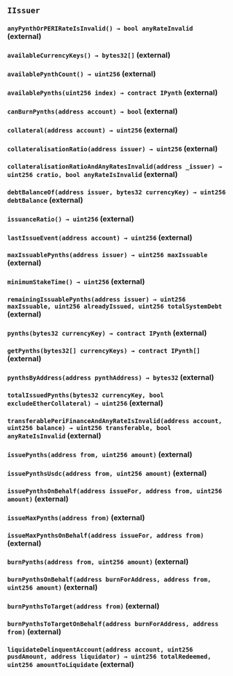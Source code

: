 ## `IIssuer`

### `anyPynthOrPERIRateIsInvalid() → bool anyRateInvalid` (external)

### `availableCurrencyKeys() → bytes32[]` (external)

### `availablePynthCount() → uint256` (external)

### `availablePynths(uint256 index) → contract IPynth` (external)

### `canBurnPynths(address account) → bool` (external)

### `collateral(address account) → uint256` (external)

### `collateralisationRatio(address issuer) → uint256` (external)

### `collateralisationRatioAndAnyRatesInvalid(address _issuer) → uint256 cratio, bool anyRateIsInvalid` (external)

### `debtBalanceOf(address issuer, bytes32 currencyKey) → uint256 debtBalance` (external)

### `issuanceRatio() → uint256` (external)

### `lastIssueEvent(address account) → uint256` (external)

### `maxIssuablePynths(address issuer) → uint256 maxIssuable` (external)

### `minimumStakeTime() → uint256` (external)

### `remainingIssuablePynths(address issuer) → uint256 maxIssuable, uint256 alreadyIssued, uint256 totalSystemDebt` (external)

### `pynths(bytes32 currencyKey) → contract IPynth` (external)

### `getPynths(bytes32[] currencyKeys) → contract IPynth[]` (external)

### `pynthsByAddress(address pynthAddress) → bytes32` (external)

### `totalIssuedPynths(bytes32 currencyKey, bool excludeEtherCollateral) → uint256` (external)

### `transferablePeriFinanceAndAnyRateIsInvalid(address account, uint256 balance) → uint256 transferable, bool anyRateIsInvalid` (external)

### `issuePynths(address from, uint256 amount)` (external)

### `issuePynthsUsdc(address from, uint256 amount)` (external)

### `issuePynthsOnBehalf(address issueFor, address from, uint256 amount)` (external)

### `issueMaxPynths(address from)` (external)

### `issueMaxPynthsOnBehalf(address issueFor, address from)` (external)

### `burnPynths(address from, uint256 amount)` (external)

### `burnPynthsOnBehalf(address burnForAddress, address from, uint256 amount)` (external)

### `burnPynthsToTarget(address from)` (external)

### `burnPynthsToTargetOnBehalf(address burnForAddress, address from)` (external)

### `liquidateDelinquentAccount(address account, uint256 pusdAmount, address liquidator) → uint256 totalRedeemed, uint256 amountToLiquidate` (external)
